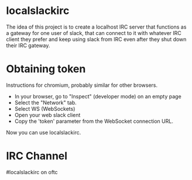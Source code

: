 localslackirc
=============

The idea of this project is to create a localhost IRC server that
functions as a gateway for one user of slack, that can connect
to it with whatever IRC client they prefer and keep using slack
from IRC even after they shut down their IRC gateway.


Obtaining token
===============

Instructions for chromium, probably similar for other browsers.

* In your browser, go to "Inspect" (developer mode) on an empty page
* Select the "Network" tab.
* Select WS (WebSockets)
* Open your web slack client
* Copy the 'token' parameter from the WebSocket connection URL.

Now you can use localslackirc.

IRC Channel
===========

#localslackirc on oftc

